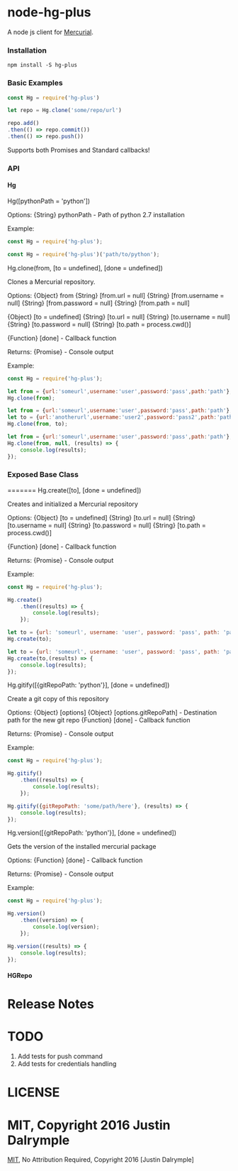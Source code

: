 node-hg-plus
=======

A node js client for [Mercurial](http://mercurial.selenic.com).

### Installation

    npm install -S hg-plus

### Basic Examples

```javascript
const Hg = require('hg-plus')

let repo = Hg.clone('some/repo/url')

repo.add()
.then(() => repo.commit())
.then(() => repo.push())

```

Supports both Promises and Standard callbacks!

### API

#### Hg

Hg([pythonPath = 'python'])

Options:
	{String} pythonPath - Path of python 2.7 installation

Example:

```javascript
const Hg = require('hg-plus');

const Hg = require('hg-plus')('path/to/python');

```

Hg.clone(from, [to = undefined], [done = undefined])

Clones a Mercurial repository.

Options:
	{Object} from
  {String} [from.url = null]
  {String} [from.username = null]
  {String} [from.password = null]
  {String} [from.path = null]

  {Object} [to = undefined]
  {String} [to.url = null]
  {String} [to.username = null]
  {String} [to.password = null]
  {String} [to.path = process.cwd()]

  {Function} [done] - Callback function

Returns: {Promise<String>} - Console output

Example:

```javascript
const Hg = require('hg-plus');

let from = {url:'someurl',username:'user',password:'pass',path:'path'};
Hg.clone(from);

let from = {url:'someurl',username:'user',password:'pass',path:'path'};
let to = {url:'anotherurl',username:'user2',password:'pass2',path:'path2'};
Hg.clone(from, to);

let from = {url:'someurl',username:'user',password:'pass',path:'path'};
Hg.clone(from, null, (results) => {
	console.log(results);
});

```

### Exposed Base Class
=======
Hg.create([to], [done = undefined])

Creates and initialized a Mercurial repository

Options:
  {Object} [to = undefined]
  {String} [to.url = null]
  {String} [to.username = null]
  {String} [to.password = null]
  {String} [to.path = process.cwd()]
  
  {Function} [done] - Callback function

Returns: {Promise<String>} - Console output

Example:

```javascript
const Hg = require('hg-plus');

Hg.create()
	.then((results) => {
		console.log(results);
	});

let to = {url: 'someurl', username: 'user', password: 'pass', path: 'path'};
Hg.create(to);

let to = {url: 'someurl', username: 'user', password: 'pass', path: 'path'};
Hg.create(to,(results) => {
	console.log(results);
});

```

Hg.gitify([{gitRepoPath: 'python'}], [done = undefined])

Create a git copy of this repository

Options:
   {Object}   [options]
   {Object}   [options.gitRepoPath] - Destination path for the new git repo
   {Function} [done] - Callback function

Returns: {Promise<String>} - Console output

Example:

```javascript
const Hg = require('hg-plus');

Hg.gitify()
	.then((results) => {
		console.log(results);
	});

Hg.gitify({gitRepoPath: 'some/path/here'}, (results) => {
	console.log(results);
});

```

Hg.version([{gitRepoPath: 'python'}], [done = undefined])

Gets the version of the installed mercurial package

Options:
   {Function} [done] - Callback function

Returns: {Promise<String>} - Console output

Example:

```javascript
const Hg = require('hg-plus');

Hg.version()
	.then((version) => {
		console.log(version);
	});

Hg.version((results) => {
	console.log(results);
});

```
#### HGRepo

Release Notes
=============

TODO
=============
1. Add tests for push command
2. Add tests for credentials handling

LICENSE
=======

MIT, Copyright 2016 Justin Dalrymple
=======
[MIT](http://opensource.org/licenses/MIT), No Attribution Required, Copyright 2016 [Justin Dalrymple]
